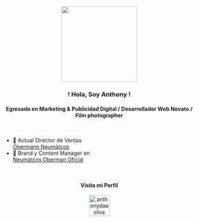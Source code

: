 <div id="header" align="center">
  <img src="https://media.giphy.com/media/HscDLzkO8EOTmgkhQP/giphy.gif" width="200"/>
</div>
<h3 align="center">! Hola, Soy Anthony !</h3>
<h4 align="center">Egresado en Marketing & Publicidad Digital  /  Desarrollador Web Novato  /  Film photographer</h4>
</br>


- 🔭 Actual Director de Ventas </br> [Obermann Neumàtcos](https://obermanneumaticos.com.ar/)
- 🔭 Brand y Content Manager en </br> [Neumàtcos Oberman Oficial](https://www.instagram.com/oberman_neumaticos)
</br>

<h4 align="center">Visita mi Perfil</h4>
<p align="center">
<a href="https://instagram.com/anthonydaasilva" target="blank"><img align="center" src="https://raw.githubusercontent.com/rahuldkjain/github-profile-readme-generator/master/src/images/icons/Social/instagram.svg" alt="anthonydaasilva" height="55" width="55" /></a>
</p>
